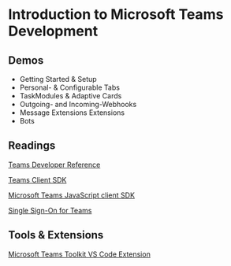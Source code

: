 # Introduction to Microsoft Teams Development

## Demos

- Getting Started & Setup
- Personal- & Configurable Tabs
- TaskModules & Adaptive Cards
- Outgoing- and Incoming-Webhooks
- Message Extensions Extensions
- Bots

## Readings

[Teams Developer Reference](https://docs.microsoft.com/en-us/microsoftteams/platform/overview)

[Teams Client SDK](https://docs.microsoft.com/en-us/microsoftteams/platform/tabs/how-to/using-teams-client-sdk)

[Microsoft Teams JavaScript client SDK](https://docs.microsoft.com/en-us/javascript/api/overview/msteams-client?view=msteams-client-js-latest)

[Single Sign-On for Teams](https://docs.microsoft.com/en-us/microsoftteams/platform/tabs/how-to/authentication/auth-aad-sso)

## Tools & Extensions

[Microsoft Teams Toolkit VS Code Extension](https://marketplace.visualstudio.com/items?itemName=TeamsDevApp.ms-teams-vscode-extension)
